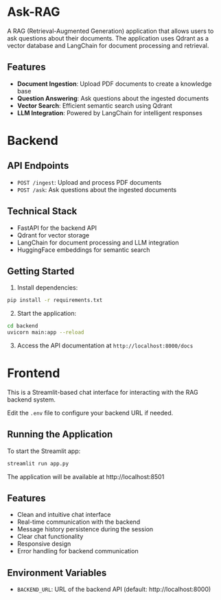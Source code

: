 # Ask-RAG

A RAG (Retrieval-Augmented Generation) application that allows users to ask questions about their documents. The application uses Qdrant as a vector database and LangChain for document processing and retrieval.

## Features

- **Document Ingestion**: Upload PDF documents to create a knowledge base
- **Question Answering**: Ask questions about the ingested documents
- **Vector Search**: Efficient semantic search using Qdrant
- **LLM Integration**: Powered by LangChain for intelligent responses

# Backend
## API Endpoints

- `POST /ingest`: Upload and process PDF documents
- `POST /ask`: Ask questions about the ingested documents

## Technical Stack

- FastAPI for the backend API
- Qdrant for vector storage
- LangChain for document processing and LLM integration
- HuggingFace embeddings for semantic search

## Getting Started

1. Install dependencies:
```bash
pip install -r requirements.txt
```

2. Start the application:
```bash
cd backend
uvicorn main:app --reload
```

3. Access the API documentation at `http://localhost:8000/docs`

# Frontend

This is a Streamlit-based chat interface for interacting with the RAG backend system.

Edit the `.env` file to configure your backend URL if needed.

## Running the Application

To start the Streamlit app:

```bash
streamlit run app.py
```

The application will be available at http://localhost:8501

## Features

- Clean and intuitive chat interface
- Real-time communication with the backend
- Message history persistence during the session
- Clear chat functionality
- Responsive design
- Error handling for backend communication

## Environment Variables

- `BACKEND_URL`: URL of the backend API (default: http://localhost:8000) 
